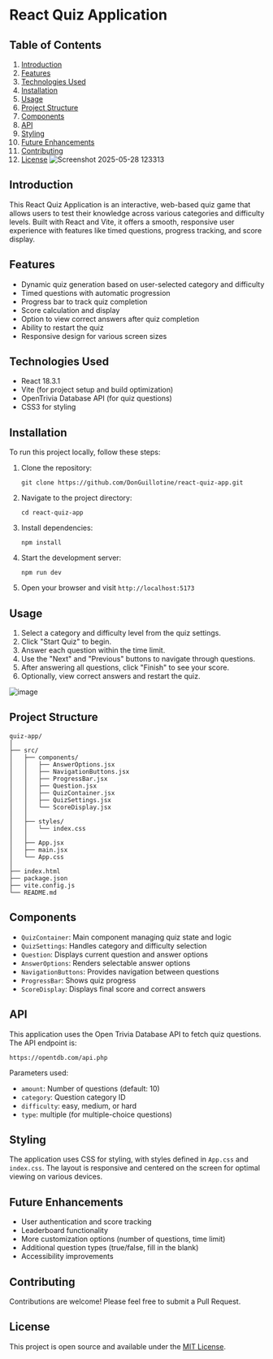 # React Quiz Application

## Table of Contents
1. [Introduction](#introduction)
2. [Features](#features)
3. [Technologies Used](#technologies-used)
4. [Installation](#installation)
5. [Usage](#usage)
6. [Project Structure](#project-structure)
7. [Components](#components)
8. [API](#api)
9. [Styling](#styling)
10. [Future Enhancements](#future-enhancements)
11. [Contributing](#contributing)
12. [License](#license)
![Screenshot 2025-05-28 123313](https://github.com/user-attachments/assets/64ae79f0-d817-4441-b1f1-8dc73fd5457b)

## Introduction

This React Quiz Application is an interactive, web-based quiz game that allows users to test their knowledge across various categories and difficulty levels. Built with React and Vite, it offers a smooth, responsive user experience with features like timed questions, progress tracking, and score display.

## Features

- Dynamic quiz generation based on user-selected category and difficulty
- Timed questions with automatic progression
- Progress bar to track quiz completion
- Score calculation and display
- Option to view correct answers after quiz completion
- Ability to restart the quiz
- Responsive design for various screen sizes

## Technologies Used

- React 18.3.1
- Vite (for project setup and build optimization)
- OpenTrivia Database API (for quiz questions)
- CSS3 for styling

## Installation

To run this project locally, follow these steps:

1. Clone the repository:
   ```
   git clone https://github.com/DonGuillotine/react-quiz-app.git
   ```

2. Navigate to the project directory:
   ```
   cd react-quiz-app
   ```

3. Install dependencies:
   ```
   npm install
   ```

4. Start the development server:
   ```
   npm run dev
   ```

5. Open your browser and visit `http://localhost:5173`

## Usage

1. Select a category and difficulty level from the quiz settings.
2. Click "Start Quiz" to begin.
3. Answer each question within the time limit.
4. Use the "Next" and "Previous" buttons to navigate through questions.
5. After answering all questions, click "Finish" to see your score.
6. Optionally, view correct answers and restart the quiz.

![image](https://github.com/user-attachments/assets/96451f9e-ec7f-4045-aac3-b3aef70d2dba)


## Project Structure

```
quiz-app/
│
├── src/
│   ├── components/
│   │   ├── AnswerOptions.jsx
│   │   ├── NavigationButtons.jsx
│   │   ├── ProgressBar.jsx
│   │   ├── Question.jsx
│   │   ├── QuizContainer.jsx
│   │   ├── QuizSettings.jsx
│   │   └── ScoreDisplay.jsx
│   │
│   ├── styles/
│   │   └── index.css
│   │
│   ├── App.jsx
│   ├── main.jsx
│   └── App.css
│
├── index.html
├── package.json
├── vite.config.js
└── README.md
```

## Components

- `QuizContainer`: Main component managing quiz state and logic
- `QuizSettings`: Handles category and difficulty selection
- `Question`: Displays current question and answer options
- `AnswerOptions`: Renders selectable answer options
- `NavigationButtons`: Provides navigation between questions
- `ProgressBar`: Shows quiz progress
- `ScoreDisplay`: Displays final score and correct answers

## API

This application uses the Open Trivia Database API to fetch quiz questions. The API endpoint is:

```
https://opentdb.com/api.php
```

Parameters used:
- `amount`: Number of questions (default: 10)
- `category`: Question category ID
- `difficulty`: easy, medium, or hard
- `type`: multiple (for multiple-choice questions)

## Styling

The application uses CSS for styling, with styles defined in `App.css` and `index.css`. The layout is responsive and centered on the screen for optimal viewing on various devices.

## Future Enhancements

- User authentication and score tracking
- Leaderboard functionality
- More customization options (number of questions, time limit)
- Additional question types (true/false, fill in the blank)
- Accessibility improvements

## Contributing

Contributions are welcome! Please feel free to submit a Pull Request.

## License

This project is open source and available under the [MIT License](LICENSE).
